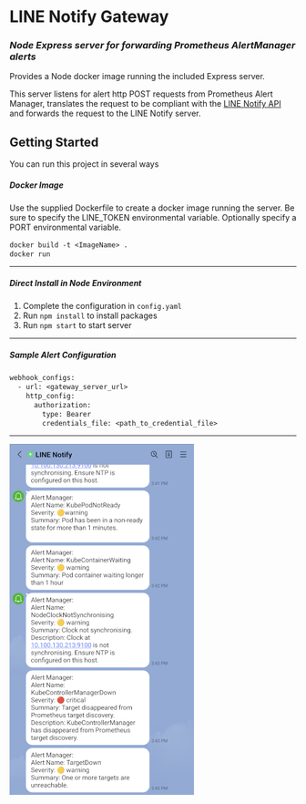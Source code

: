 # LINE Notify Gateway

### _Node Express server for forwarding Prometheus AlertManager alerts_

Provides a Node docker image running the included Express server.

This server listens for alert http POST requests from Prometheus Alert Manager, translates the request to be compliant with the [LINE Notify API](https://notify-bot.line.me/doc/en/) and forwards the request to the LINE Notify server.

## Getting Started

You can run this project in several ways

##### Docker Image

Use the supplied Dockerfile to create a docker image running the server. Be sure to specify the LINE_TOKEN environmental variable. Optionally specify a PORT environmental variable.

```
docker build -t <ImageName> .
docker run
```

---

##### Direct Install in Node Environment

1.  Complete the configuration in `config.yaml`
2.  Run `npm install` to install packages
3.  Run `npm start` to start server

---

##### Sample Alert Configuration

```
webhook_configs:
  - url: <gateway_server_url>
    http_config:
      authorization:
        type: Bearer
        credentials_file: <path_to_credential_file>
```

---

![Screenshot](screenshot.png)
